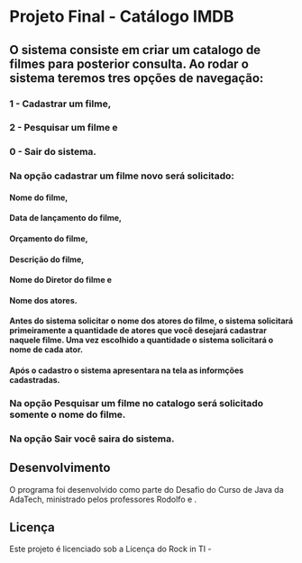 # Projeto Final - Catálogo IMDB


## O sistema consiste em criar um catalogo de filmes para posterior consulta. Ao rodar o sistema teremos tres opções de navegação: 
### 1 - Cadastrar um filme, 
### 2 - Pesquisar um filme e 
### 0 - Sair do sistema. 
### Na opção cadastrar um filme novo será solicitado: 
#### Nome do filme, 
#### Data de lançamento do filme, 
#### Orçamento do filme, 
#### Descrição do filme, 
#### Nome do Diretor do filme e 
#### Nome dos atores.
#### Antes do sistema solicitar o nome dos atores do filme, o sistema solicitará primeiramente a quantidade de atores que você desejará cadastrar naquele filme. Uma vez escolhido a quantidade o sistema solicitará o nome de cada ator.
#### Após o cadastro o sistema apresentara na tela as informções cadastradas.

### Na opção Pesquisar um filme no catalogo será solicitado somente o nome do filme.
### Na opção Sair você saira do sistema.


## Desenvolvimento
O programa foi desenvolvido como parte do Desafio do Curso de Java da AdaTech, ministrado pelos professores Rodolfo e .

## Licença
Este projeto é licenciado sob a Licença do Rock in TI -

